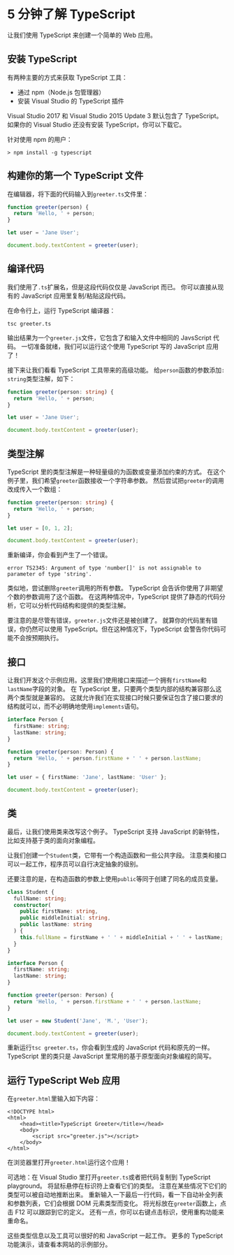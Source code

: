 # 5 分钟了解 TypeScript

让我们使用 TypeScript 来创建一个简单的 Web 应用。

## 安装 TypeScript

有两种主要的方式来获取 TypeScript 工具：

- 通过 npm（Node.js 包管理器）
- 安装 Visual Studio 的 TypeScript 插件

Visual Studio 2017 和 Visual Studio 2015 Update 3 默认包含了 TypeScript。 如果你的 Visual Studio 还没有安装 TypeScript，你可以下载它。

针对使用 npm 的用户：

```text
> npm install -g typescript
```

## 构建你的第一个 TypeScript 文件

在编辑器，将下面的代码输入到`greeter.ts`文件里：

```typescript
function greeter(person) {
  return 'Hello, ' + person;
}

let user = 'Jane User';

document.body.textContent = greeter(user);
```

## 编译代码

我们使用了`.ts`扩展名，但是这段代码仅仅是 JavaScript 而已。 你可以直接从现有的 JavaScript 应用里复制/粘贴这段代码。

在命令行上，运行 TypeScript 编译器：

```text
tsc greeter.ts
```

输出结果为一个`greeter.js`文件，它包含了和输入文件中相同的 JavsScript 代码。 一切准备就绪，我们可以运行这个使用 TypeScript 写的 JavaScript 应用了！

接下来让我们看看 TypeScript 工具带来的高级功能。 给`person`函数的参数添加`: string`类型注解，如下：

```typescript
function greeter(person: string) {
  return 'Hello, ' + person;
}

let user = 'Jane User';

document.body.textContent = greeter(user);
```

## 类型注解

TypeScript 里的类型注解是一种轻量级的为函数或变量添加约束的方式。 在这个例子里，我们希望`greeter`函数接收一个字符串参数。 然后尝试把`greeter`的调用改成传入一个数组：

```typescript
function greeter(person: string) {
  return 'Hello, ' + person;
}

let user = [0, 1, 2];

document.body.textContent = greeter(user);
```

重新编译，你会看到产生了一个错误。

```text
error TS2345: Argument of type 'number[]' is not assignable to parameter of type 'string'.
```

类似地，尝试删除`greeter`调用的所有参数。 TypeScript 会告诉你使用了非期望个数的参数调用了这个函数。 在这两种情况中，TypeScript 提供了静态的代码分析，它可以分析代码结构和提供的类型注解。

要注意的是尽管有错误，`greeter.js`文件还是被创建了。 就算你的代码里有错误，你仍然可以使用 TypeScript。但在这种情况下，TypeScript 会警告你代码可能不会按预期执行。

## 接口

让我们开发这个示例应用。这里我们使用接口来描述一个拥有`firstName`和`lastName`字段的对象。 在 TypeScript 里，只要两个类型内部的结构兼容那么这两个类型就是兼容的。 这就允许我们在实现接口时候只要保证包含了接口要求的结构就可以，而不必明确地使用`implements`语句。

```typescript
interface Person {
  firstName: string;
  lastName: string;
}

function greeter(person: Person) {
  return 'Hello, ' + person.firstName + ' ' + person.lastName;
}

let user = { firstName: 'Jane', lastName: 'User' };

document.body.textContent = greeter(user);
```

## 类

最后，让我们使用类来改写这个例子。 TypeScript 支持 JavaScript 的新特性，比如支持基于类的面向对象编程。

让我们创建一个`Student`类，它带有一个构造函数和一些公共字段。 注意类和接口可以一起工作，程序员可以自行决定抽象的级别。

还要注意的是，在构造函数的参数上使用`public`等同于创建了同名的成员变量。

```typescript
class Student {
  fullName: string;
  constructor(
    public firstName: string,
    public middleInitial: string,
    public lastName: string
  ) {
    this.fullName = firstName + ' ' + middleInitial + ' ' + lastName;
  }
}

interface Person {
  firstName: string;
  lastName: string;
}

function greeter(person: Person) {
  return 'Hello, ' + person.firstName + ' ' + person.lastName;
}

let user = new Student('Jane', 'M.', 'User');

document.body.textContent = greeter(user);
```

重新运行`tsc greeter.ts`，你会看到生成的 JavaScript 代码和原先的一样。 TypeScript 里的类只是 JavaScript 里常用的基于原型面向对象编程的简写。

## 运行 TypeScript Web 应用

在`greeter.html`里输入如下内容：

```markup
<!DOCTYPE html>
<html>
    <head><title>TypeScript Greeter</title></head>
    <body>
        <script src="greeter.js"></script>
    </body>
</html>
```

在浏览器里打开`greeter.html`运行这个应用！

可选地：在 Visual Studio 里打开`greeter.ts`或者把代码复制到 TypeScript playground。 将鼠标悬停在标识符上查看它们的类型。 注意在某些情况下它们的类型可以被自动地推断出来。 重新输入一下最后一行代码，看一下自动补全列表和参数列表，它们会根据 DOM 元素类型而变化。 将光标放在`greeter`函数上，点击 F12 可以跟踪到它的定义。 还有一点，你可以右键点击标识，使用重构功能来重命名。

这些类型信息以及工具可以很好的和 JavaScript 一起工作。 更多的 TypeScript 功能演示，请查看本网站的示例部分。
